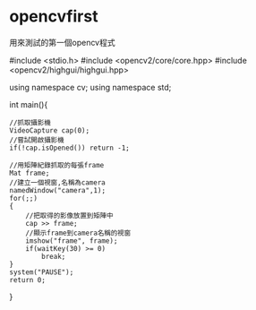 # opencvfirst
用來測試的第一個opencv程式

#include <stdio.h>
#include <opencv2/core/core.hpp>
#include <opencv2/highgui/highgui.hpp>

using namespace cv;
using namespace std;

int main(){

    //抓取攝影機
    VideoCapture cap(0);
    //嘗試開啟攝影機
    if(!cap.isOpened()) return -1;

    //用矩陣紀錄抓取的每張frame
    Mat frame;
    //建立一個視窗,名稱為camera
    namedWindow("camera",1);
    for(;;)
    {
        //把取得的影像放置到矩陣中
        cap >> frame;
        //顯示frame到camera名稱的視窗
        imshow("frame", frame);
        if(waitKey(30) >= 0) 
			break;
    }
    system("PAUSE");
    return 0;
}
